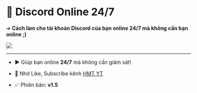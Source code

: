 # 🚀 Discord Online 24/7 

➔ **Cách làm cho tài khoản Discord của bạn online 24/7 mà không cần bạn online ;)**

<img src="https://raw.githubusercontent.com/HMT2008/Discord-Online-24-7/main/image.png"/>

---

- ▶️ Giúp bạn online **24/7** mà không cần giám sát!

- 🔔 Nhớ Like, Subscribe kênh [HMT YT](https://www.youtube.com/channel/UCkAI9_OVMYeexK_gk2HgZZg)

- ✅ Phiên bản: **v1.5**

